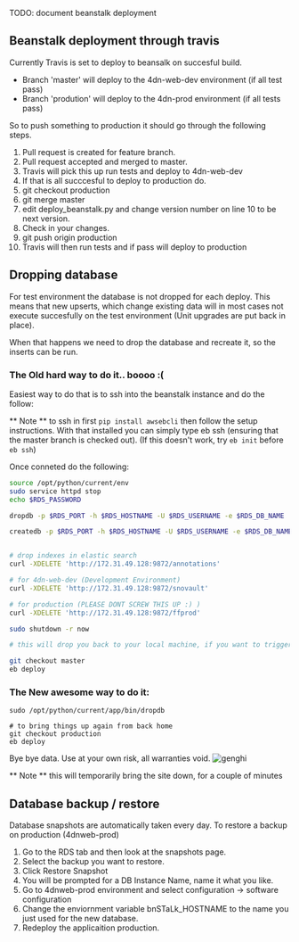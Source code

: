 TODO: document beanstalk deployment

## Beanstalk deployment through travis

Currently Travis is set to deploy to beansalk on succesful build.

* Branch 'master' will deploy to the 4dn-web-dev environment (if all test pass)
* Branch 'prodution' will deploy to the 4dn-prod environment (if all tests pass)

So to push something to production it should go through the following steps.

1.  Pull request is created for feature branch.
2.  Pull request accepted and merged to master.
3.  Travis will pick this up run tests and deploy to 4dn-web-dev
4.  If that is all succcesful to deploy to production do.
5.  git checkout production
6.  git merge master
7.  edit deploy_beanstalk.py and change version number on line 10 to be next version.
8.  Check in your changes.
9.  git push origin production
10.  Travis will then run tests and if pass will deploy to production

## Dropping database

For test environment the database is not dropped for each deploy.  This means that new upserts,
which change existing data will in most cases not execute succesfully on the test environment (Unit upgrades are put back in place).

When that happens we need to drop the database and recreate it, so the inserts can be run.

### The Old hard way to do it.. boooo :(
Easiest way to do that is to ssh into the beanstalk instance and do the follow:

** Note ** to ssh in first `pip install awsebcli` then follow the setup instructions.  With that installed you can simply type eb ssh (ensuring that the master branch is checked out). (If this doesn't work, try `eb init` before `eb ssh`)

Once conneted do the following:

```bash
source /opt/python/current/env
sudo service httpd stop
echo $RDS_PASSWORD

dropdb -p $RDS_PORT -h $RDS_HOSTNAME -U $RDS_USERNAME -e $RDS_DB_NAME

createdb -p $RDS_PORT -h $RDS_HOSTNAME -U $RDS_USERNAME -e $RDS_DB_NAME


# drop indexes in elastic search
curl -XDELETE 'http://172.31.49.128:9872/annotations'

# for 4dn-web-dev (Development Environment)
curl -XDELETE 'http://172.31.49.128:9872/snovault'

# for production (PLEASE DONT SCREW THIS UP :) )
curl -XDELETE 'http://172.31.49.128:9872/ffprod'

sudo shutdown -r now

# this will drop you back to your local machine, if you want to trigger latest build from master (and you know it's a clean build)

git checkout master
eb deploy
```

### The New awesome way to do it:

```
sudo /opt/python/current/app/bin/dropdb

# to bring things up again from back home
git checkout production 
eb deploy

```

Bye bye data. Use at your own risk, all warranties void.
![genghi](https://67.media.tumblr.com/6d863550ff51d672f8c3125344119f20/tumblr_oc5gn5Jvtt1qkjik5o1_540.gif)

** Note ** this will temporarily bring the site down, for a couple of minutes

## Database backup / restore

Database snapshots are automatically taken every day.  To restore a backup on production (4dnweb-prod)
1. Go to the RDS tab and then look at the snapshots page.
2. Select the backup you want to restore.
3. Click Restore Snapshot
4. You will be prompted for a DB Instance Name, name it what you like.
5. Go to 4dnweb-prod environment and select configuration -> software configuration
6. Change the enviornment variable bnSTaLk_HOSTNAME to the name you just used for the new database.
7. Redeploy the applicaition production.
